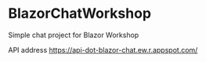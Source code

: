 # BlazorChatWorkshop
Simple chat project for Blazor Workshop

API address https://api-dot-blazor-chat.ew.r.appspot.com/
